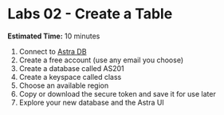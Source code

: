 # Labs 02 - Create a Table

**Estimated Time:** 10 minutes

1. Connect to [Astra DB](https://astra.datastax.com)
1. Create a free account (use any email you choose) 
1. Create a database called AS201
1. Create a keyspace called class
1. Choose an available region 
1. Copy or download the secure token and save it for use later
1. Explore your new database and the Astra UI


  